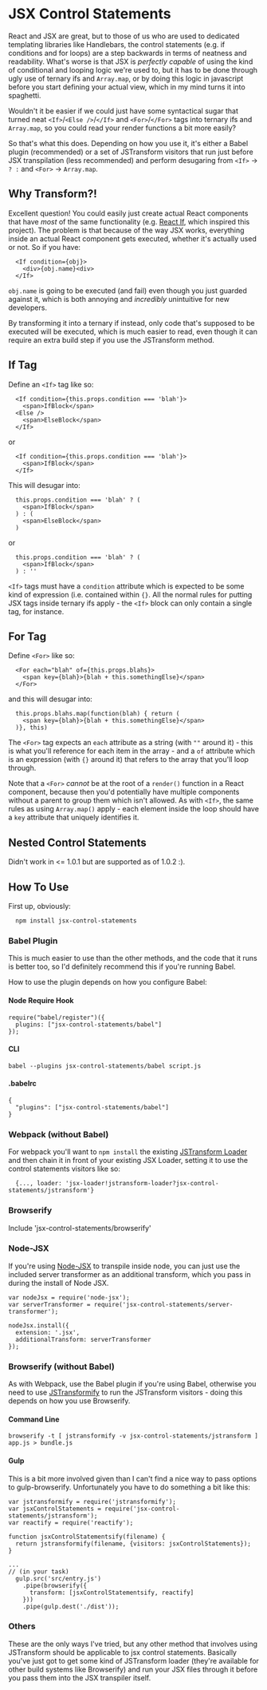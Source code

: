# JSX Control Statements

React and JSX are great, but to those of us who are used to dedicated templating libraries like Handlebars, the control
statements (e.g. if conditions and for loops) are a step backwards in terms of neatness and readability. What's worse is
that JSX is _perfectly capable_ of using the kind of conditional and looping logic we're used to, but it has to be done
through ugly use of ternary ifs and `Array.map`, or by doing this logic in javascript before you start defining your
actual view, which in my mind turns it into spaghetti.

Wouldn't it be easier if we could just have some syntactical sugar that turned neat `<If>`/`<Else />`/`</If>` and
`<For>`/`</For>` tags into ternary ifs and `Array.map`, so you could read your render functions a bit more easily?

So that's what this does. Depending on how you use it, it's either a Babel plugin (recommended) or a set of 
JSTransform visitors that run just before JSX transpilation (less recommended) and perform desugaring from
`<If>` -> ` ? : ` and `<For>` -> `Array.map`.

## Why Transform?!

Excellent question! You could easily just create actual React components that have _most_ of the same functionality 
(e.g. [React If](https://github.com/romac/react-if), which inspired this project). The problem is that because of the
way JSX works, everything inside an actual React component gets executed, whether it's actually used or not. So if you
have:

```
  <If condition={obj}>
    <div>{obj.name}<div>
  </If>
```

`obj.name` is going to be executed (and fail) even though you just guarded against it, which is both annoying and 
_incredibly_ unintuitive for new developers.

By transforming it into a ternary if instead, only code that's supposed to be executed will be executed, which is much
easier to read, even though it can require an extra build step if you use the JSTransform method.

## If Tag

Define an `<If>` tag like so:

```
  <If condition={this.props.condition === 'blah'}>
    <span>IfBlock</span>
  <Else />
    <span>ElseBlock</span>
  </If>
```

or

```
  <If condition={this.props.condition === 'blah'}>
    <span>IfBlock</span>
  </If>
```

This will desugar into:

```
  this.props.condition === 'blah' ? (
    <span>IfBlock</span>
  ) : (
    <span>ElseBlock</span>
  )
```

or 

```
  this.props.condition === 'blah' ? (
    <span>IfBlock</span>
  ) : ''
```

`<If>` tags must have a `condition` attribute which is expected to be some kind of expression (i.e. contained within 
`{}`. All the normal rules for putting JSX tags inside ternary ifs apply - the `<If>` block can only contain a single
tag, for instance.

## For Tag

Define `<For>` like so:

```
  <For each="blah" of={this.props.blahs}>
    <span key={blah}>{blah + this.somethingElse}</span>
  </For>
```

and this will desugar into:

```
  this.props.blahs.map(function(blah) { return (
    <span key={blah}>{blah + this.somethingElse}</span>
  )}, this)
```

The `<For>` tag expects an `each` attribute as a string (with `""` around it) - this is what you'll reference for each 
item in the array - and a `of` attribute which is an expression (with `{}` around it) that refers to the array that 
you'll loop through.

Note that a `<For>` *cannot* be at the root of a `render()` function in a React component, because then you'd 
potentially have multiple components without a parent to group them which isn't allowed. As with `<If>`, the same rules
as using `Array.map()` apply - each element inside the loop should have a `key` attribute that uniquely identifies it.

## Nested Control Statements
Didn't work in <= 1.0.1 but are supported as of 1.0.2 :).

## How To Use
First up, obviously:

```
  npm install jsx-control-statements
```

### Babel Plugin
This is much easier to use than the other methods, and the code that it runs is better too, so I'd definitely recommend
this if you're running Babel.

How to use the plugin depends on how you configure Babel:

#### Node Require Hook
```
require("babel/register")({
  plugins: ["jsx-control-statements/babel"]
});
```

#### CLI
```
babel --plugins jsx-control-statements/babel script.js
```

#### .babelrc
```
{
  "plugins": ["jsx-control-statements/babel"]
}
```

### Webpack (without Babel)
For webpack you'll want to `npm install` the existing
[JSTransform Loader](https://github.com/conradz/jstransform-loader) and then chain it in front of your existing JSX
Loader, setting it to use the control statements visitors like so:

```
  {..., loader: 'jsx-loader!jstransform-loader?jsx-control-statements/jstransform'}
```

### Browserify
Include 'jsx-control-statements/browserify'

### Node-JSX
If you're using [Node-JSX](https://github.com/petehunt/node-jsx) to transpile inside node, you can just use the included
server transformer as an additional transform, which you pass in during the install of Node JSX.

```
var nodeJsx = require('node-jsx');
var serverTransformer = require('jsx-control-statements/server-transformer');

nodeJsx.install({
  extension: '.jsx',
  additionalTransform: serverTransformer
});
```

### Browserify (without Babel)
As with Webpack, use the Babel plugin if you're using Babel, otherwise you need to use [JSTransformify](https://github.com/andreypopp/jstransformify) to run the JSTransform visitors - doing this depends on how you use Browserify.

#### Command Line
```
browserify -t [ jstransformify -v jsx-control-statements/jstransform ] app.js > bundle.js
```

#### Gulp
This is a bit more involved given than I can't find a nice way to pass options to gulp-browserify. Unfortunately you have to do something a bit like this:
```
var jstransformify = require('jstransformify');
var jsxControlStatements = require('jsx-control-statements/jstransform');
var reactify = require('reactify'); 

function jsxControlStatementsify(filename) {
  return jstransformify(filename, {visitors: jsxControlStatements});
}

...
// (in your task)
  gulp.src('src/entry.js')
    .pipe(browserify({
      transform: [jsxControlStatementsify, reactify]
    }))
    .pipe(gulp.dest('./dist'));
```

### Others
These are the only ways I've tried, but any other method that involves using JSTransform should be applicable to 
jsx control statements. Basically you've just got to get some kind of JSTransform loader (they're available for other
build systems like Browserify) and run your JSX files through it before you pass them into the JSX transpiler itself.
